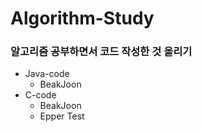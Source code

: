 # Algorithm-Study
### 알고리즘 공부하면서 코드 작성한 것 올리기
- Java-code
  - BeakJoon
- C-code
   - BeakJoon
   - Epper Test
